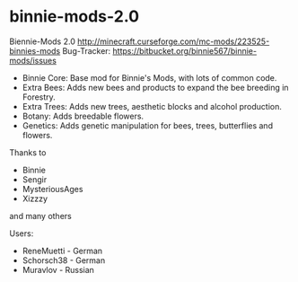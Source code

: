 binnie-mods-2.0
===============

Biennie-Mods 2.0
http://minecraft.curseforge.com/mc-mods/223525-binnies-mods
Bug-Tracker:
https://bitbucket.org/binnie567/binnie-mods/issues

- Binnie Core: Base mod for Binnie's Mods, with lots of common code.
- Extra Bees: Adds new bees and products to expand the bee breeding in Forestry.
- Extra Trees: Adds new trees, aesthetic blocks and alcohol production.
- Botany: Adds breedable flowers.
- Genetics: Adds genetic manipulation for bees, trees, butterflies and flowers.

Thanks to
- Binnie
- Sengir
- MysteriousAges
- Xizzzy

and many others

Users:
- ReneMuetti - German
- Schorsch38 - German
- Muravlov - Russian
